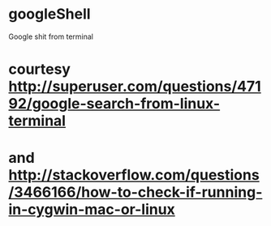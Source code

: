 # googleShell
Google shit from terminal

# courtesy http://superuser.com/questions/47192/google-search-from-linux-terminal
# and http://stackoverflow.com/questions/3466166/how-to-check-if-running-in-cygwin-mac-or-linux
